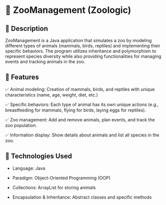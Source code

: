 # 🦁 ZooManagement (Zoologic)

## 📌 Description

ZooManagement is a Java application that simulates a zoo by modeling different types of animals (mammals, birds, reptiles) and implementing their specific behaviors. The program utilizes inheritance and polymorphism to represent species diversity while also providing functionalities for managing events and tracking animals in the zoo.

## 🎯 Features

✅ Animal modeling: Creation of mammals, birds, and reptiles with unique characteristics (name, age, weight, diet, etc.)

✅ Specific behaviors: Each type of animal has its own unique actions (e.g., breastfeeding for mammals, flying for birds, laying eggs for reptiles).

✅ Zoo management: Add and remove animals, plan events, and track the zoo population.

✅ Information display: Show details about animals and list all species in the zoo.

## 🔧 Technologies Used

   * Language: Java
     
   * Paradigm: Object-Oriented Programming (OOP)

   * Collections: ArrayList for storing animals

   * Encapsulation & Inheritance: Abstract classes and specific methods
